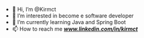 - 👋 Hi, I’m @Kirmct
- 👀 I’m interested in become e software developer
- 🌱 I’m currently learning Java and Spring Boot
- 📫 How to reach me <em> <strong> www.linkedin.com/in/kirmct </strong> </em>


<!---
Kirmct/Kirmct is a ✨ special ✨ repository because its `README.md` (this file) appears on your GitHub profile.
You can click the Preview link to take a look at your changes.
--->
